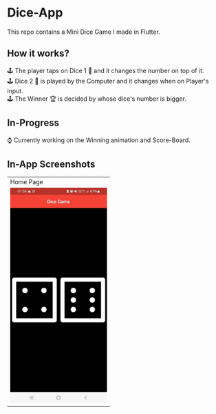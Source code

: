 # Dice-App
This repo contains a Mini Dice Game I made in Flutter.

## How it works?
🕹 The player taps on Dice 1 🎲 and it changes the number on top of it.<br>
🕹 Dice 2 🎲 is played by the Computer and it changes when on Player's input.<br>
🕹 The Winner 🏆 is decided by whose dice's number is bigger.

## In-Progress
⌚ Currently working on the Winning animation and Score-Board.

## In-App Screenshots
<table align="center">
  <tr>
    <td>Home Page</td>
  </tr>
  
  <tr>
    <td><img src="screenshots/dice_home.png" alt="home-page" height="500px"></td>
  </tr>
</table>
